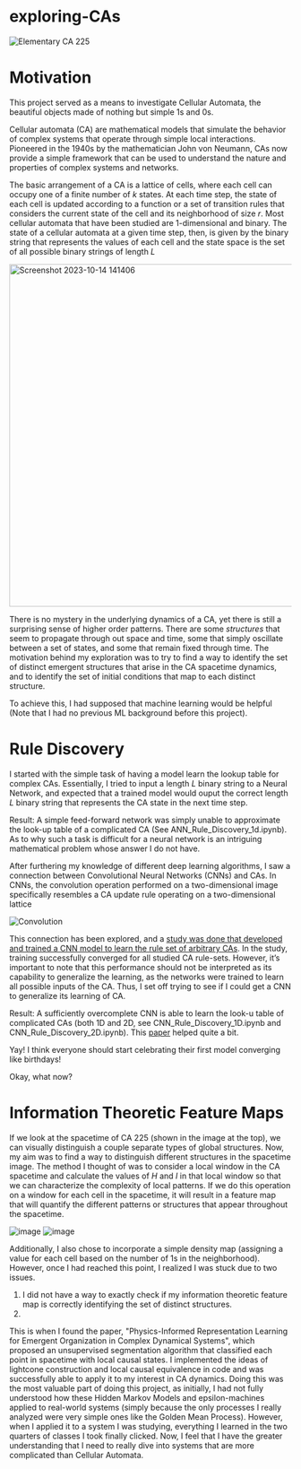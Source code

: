 # exploring-CAs

![Elementary CA 225](https://github.com/vivekhandebagh/exploring-CAs/assets/54450878/a776d7e2-9773-4d9b-9690-52b260891487)

# Motivation
This project served as a means to investigate Cellular Automata, the beautiful objects made of nothing but simple 1s and 0s.

Cellular automata (CA) are mathematical models that simulate the behavior of complex systems that operate through simple local interactions. Pioneered in the 1940s by the mathematician John von Neumann, CAs now provide a simple framework that can be used to understand the nature and properties of complex systems and networks. 

The basic arrangement of a CA is a lattice of cells, where each cell can occupy one of a finite number of $\textit{k}$ states. At each time step, the state of each cell is updated according to a function or a set of transition rules that considers the current state of the cell and its neighborhood of size $\textit{r}$. Most cellular automata that have been studied are 1-dimensional and binary. The state of a cellular automata at a given time step, then, is given by the binary string that represents the values of each cell and the state space is the set of all possible binary strings of length $\textit{L}$

<img width="611" alt="Screenshot 2023-10-14 141406" src="https://github.com/vivekhandebagh/exploring-CAs/assets/54450878/ccf47831-53bd-4cd8-8a4d-a21f9ad381c5">

There is no mystery in the underlying dynamics of a CA, yet there is still a surprising sense of higher order patterns. There are some _structures_ that seem to propagate through out space and time, some that simply oscillate between a set of states, and some that remain fixed through time. The motivation behind my exploration was to try to find a way to identify the set of distinct emergent structures that arise in the CA spacetime dynamics, and to identify the set of initial conditions that map to each distinct structure. 

To achieve this, I had supposed that machine learning would be helpful (Note that I had no previous ML background before this project).

# Rule Discovery
I started with the simple task of having a model learn the lookup table for complex CAs. Essentially, I tried to input a length $\textit{L}$ binary string to a Neural Network, and expected that a trained model would ouput the correct length $\textit{L}$ binary string that represents the CA state in the next time step. 

Result: 
A simple feed-forward network was simply unable to approximate the look-up table of a complicated CA (See ANN_Rule_Discovery_1d.ipynb). 
As to why such a task is difficult for a neural network is an intriguing mathematical problem whose answer I do not have.

After furthering my knowledge of different deep learning algorithms, I saw a connection between Convolutional Neural Networks (CNNs) and CAs. In CNNs, the convolution operation performed on a two-dimensional image specifically resembles a CA update rule operating on a two-dimensional lattice

![Convolution](https://github.com/vivekhandebagh/exploring-CAs/assets/54450878/cf7773cd-3790-447b-a854-068026e10b4b)

This connection has been explored, and a [study was done that developed and trained a CNN model to learn the rule set of arbitrary CAs](https://arxiv.org/abs/1809.02942). In the study, training successfully converged for all studied CA rule-sets. However, it’s important to note that this performance should not be interpreted as its capability to generalize the learning, as the networks were trained to learn all possible inputs of the CA. Thus, I set off trying to see if I could get a CNN to generalize its learning of CA. 

Result:
A sufficiently overcomplete CNN is able to learn the look-u table of complicated CAs (both 1D and 2D, see CNN_Rule_Discovery_1D.ipynb and CNN_Rule_Discovery_2D.ipynb). 
This [paper](https://arxiv.org/abs/2009.01398) helped quite a bit.

Yay! I think everyone should start celebrating their first model converging like birthdays! 

Okay, what now?

# Information Theoretic Feature Maps
If we look at the spacetime of CA 225 (shown in the image at the top), we can visually distinguish a couple separate types of global structures. Now, my aim was to find a way to distinguish different structures in the spacetime image. The method I thought of was to consider a local window in the CA spacetime and calculate the values of $H$ and $I$ in that local window so that we can characterize the complexity of local patterns. If we do this operation on a window for each cell in the spacetime, it will result in a feature map that will quantify the different patterns or structures that appear throughout the spacetime. 

![image](https://github.com/vivekhandebagh/exploring-CAs/assets/54450878/c5f19b7a-1d7e-41b0-81d1-a6b3c029da79) ![image](https://github.com/vivekhandebagh/exploring-CAs/assets/54450878/ce803630-f9fa-4151-a5d1-c8809a902f23)

Additionally, I also chose to incorporate a simple density map (assigning a value for each cell based on the number of 1s in the neighborhood). However, once I had reached this point, I realized I was stuck due to two issues. 

1. I did not have a way to exactly check if my information theoretic feature map is correctly identifying the set of distinct structures.
2. 

This is when I found the paper, "Physics-Informed Representation Learning for Emergent Organization in Complex Dynamical Systems", which proposed an unsupervised segmentation algorithm that classified each point in spacetime with local causal states. I implemented the ideas of lightcone construction and local causal equivalence in code and was successfully able to apply it to my interest in CA dynamics. Doing this was the most valuable part of doing this project, as initially, I had not fully understood how these Hidden Markov Models and epsilon-machines applied to real-world systems (simply because the only processes I really analyzed were very simple ones like the Golden Mean Process). However, when I applied it to a system I was studying, everything I learned in the two quarters of classes I took finally clicked. Now, I feel that I have the greater understanding that I need to really dive into systems that are more complicated than Cellular Automata.

